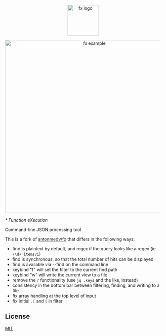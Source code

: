 <p align="center"><img src="https://medv.io/assets/fx-logo.png" height="100" alt="fx logo"></p>
<p align="center"><img src="https://medv.io/assets/fx.gif" width="562" alt="fx example"></p>

_* Function eXecution_

Command-line JSON processing tool

This is a fork of [antonmedv/fx](https://github.com/antonmedv/fx) that differs in the following ways:

- find is plaintext by default, and regex if the query looks like a regex (ie `/\d+ items/i`)
- find is synchronous, so that the total number of hits can be displayed
- find is available via --find on the command line
- keybind "f" will set the filter to the current find path
- keybind "w" will write the current view to a file
- remove the `?` functionality (use `jq .keys` and the like, instead)
- consistency in the bottom bar between filtering, finding, and writing to a file
- fix array handling at the top level of input
- fix initial `.[` and `[` in filter

## License

[MIT](https://github.com/antonmedv/fx/blob/master/LICENSE)  
